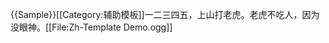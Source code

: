 <noinclude>{{Sample}}[[Category:辅助模板]]</noinclude>一二三四五，上山打老虎。老虎不吃人，因为没眼神。[[File:Zh-Template Demo.ogg]]